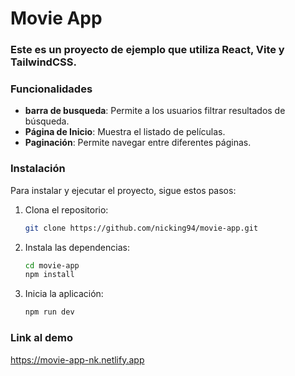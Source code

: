 # Movie App

### Este es un proyecto de ejemplo que utiliza **React**, **Vite** y **TailwindCSS**.

### Funcionalidades

- **barra de busqueda**: Permite a los usuarios filtrar resultados de búsqueda.
- **Página de Inicio**: Muestra el listado de películas.
- **Paginación**: Permite navegar entre diferentes páginas.

### Instalación

Para instalar y ejecutar el proyecto, sigue estos pasos:

1. Clona el repositorio:
   ```bash
   git clone https://github.com/nicking94/movie-app.git
   ```
2. Instala las dependencias:
   ```bash
   cd movie-app
   npm install
   ```
3. Inicia la aplicación:
   ```bash
   npm run dev
   ```

### Link al demo

https://movie-app-nk.netlify.app
